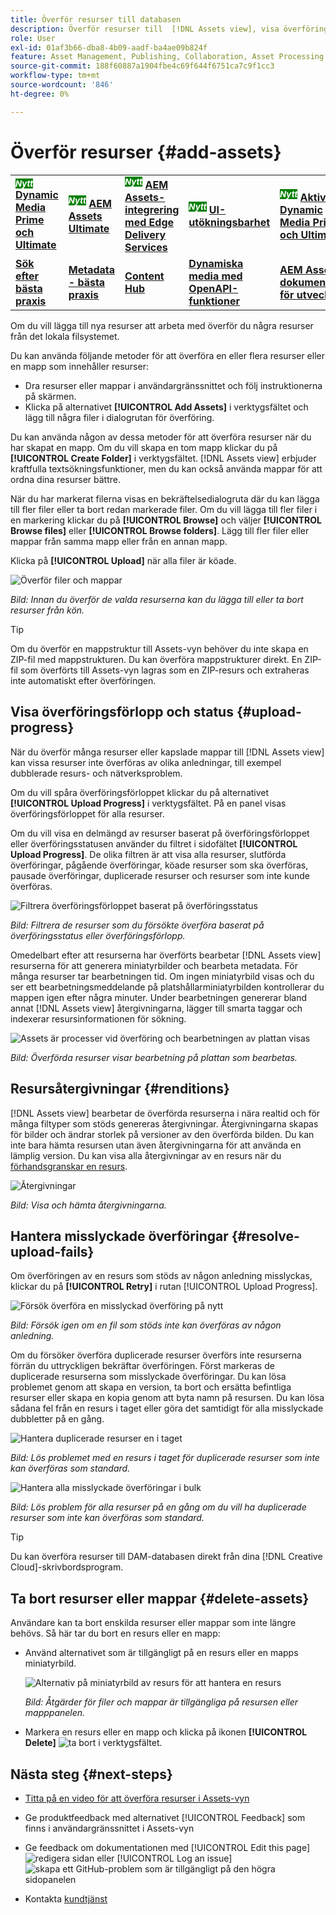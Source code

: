 ```yaml
---
title: Överför resurser till databasen
description: Överför resurser till  [!DNL Assets view], visa överföringsstatus och åtgärda överföringsproblem.
role: User
exl-id: 01af3b66-dba8-4b09-aadf-ba4ae09b824f
feature: Asset Management, Publishing, Collaboration, Asset Processing
source-git-commit: 188f60887a1904fbe4c69f644f6751ca7c9f1cc3
workflow-type: tm+mt
source-wordcount: '846'
ht-degree: 0%

---
```


# Överför resurser {#add-assets}

<table>
    <tr>
        <td>
            <sup style= "background-color:#008000; color:#FFFFFF; font-weight:bold"><i>Nytt</i></sup> <a href="/help/assets/dynamic-media/dm-prime-ultimate.md"><b>Dynamic Media Prime och Ultimate</b></a>
        </td>
        <td>
            <sup style= "background-color:#008000; color:#FFFFFF; font-weight:bold"><i>Nytt</i></sup> <a href="/help/assets/assets-ultimate-overview.md"><b>AEM Assets Ultimate</b></a>
        </td>
        <td>
            <sup style= "background-color:#008000; color:#FFFFFF; font-weight:bold"><i>Nytt</i></sup> <a href="/help/assets/integrate-aem-assets-edge-delivery-services.md"><b>AEM Assets-integrering med Edge Delivery Services</b></a>
        </td>
        <td>
            <sup style= "background-color:#008000; color:#FFFFFF; font-weight:bold"><i>Nytt</i></sup> <a href="/help/assets/aem-assets-view-ui-extensibility.md"><b>UI-utökningsbarhet</b></a>
        </td>
          <td>
            <sup style= "background-color:#008000; color:#FFFFFF; font-weight:bold"><i>Nytt</i></sup> <a href="/help/assets/dynamic-media/enable-dynamic-media-prime-and-ultimate.md"><b>Aktivera Dynamic Media Prime och Ultimate</b></a>
        </td>
    </tr>
    <tr>
        <td>
            <a href="/help/assets/search-best-practices.md"><b>Sök efter bästa praxis</b></a>
        </td>
        <td>
            <a href="/help/assets/metadata-best-practices.md"><b>Metadata - bästa praxis</b></a>
        </td>
        <td>
            <a href="/help/assets/product-overview.md"><b>Content Hub</b></a>
        </td>
        <td>
            <a href="/help/assets/dynamic-media-open-apis-overview.md"><b>Dynamiska media med OpenAPI-funktioner</b></a>
        </td>
        <td>
            <a href="https://developer.adobe.com/experience-cloud/experience-manager-apis/"><b>AEM Assets-dokumentation för utvecklare</b></a>
        </td>
    </tr>
</table>

Om du vill lägga till nya resurser att arbeta med överför du några resurser från det lokala filsystemet. <!-- TBD: Many of the [common file formats are supported](/help/assets/supported-file-formats-assets-view.md). -->

Du kan använda följande metoder för att överföra en eller flera resurser eller en mapp som innehåller resurser:

* Dra resurser eller mappar i användargränssnittet och följ instruktionerna på skärmen.
* Klicka på alternativet **[!UICONTROL Add Assets]** i verktygsfältet och lägg till några filer i dialogrutan för överföring.

<!-- TBD: Update this GIF
![Asset and nested folder upload demo](assets/do-not-localize/upload-assets.gif) -->

Du kan använda någon av dessa metoder för att överföra resurser när du har skapat en mapp. Om du vill skapa en tom mapp klickar du på **[!UICONTROL Create Folder]** i verktygsfältet. [!DNL Assets view] erbjuder kraftfulla textsökningsfunktioner, men du kan också använda mappar för att ordna dina resurser bättre.

När du har markerat filerna visas en bekräftelsedialogruta där du kan lägga till fler filer eller ta bort redan markerade filer. Om du vill lägga till fler filer i en markering klickar du på **[!UICONTROL Browse]** och väljer **[!UICONTROL Browse files]** eller **[!UICONTROL Browse folders]**. Lägg till fler filer eller mappar från samma mapp eller från en annan mapp.

Klicka på **[!UICONTROL Upload]** när alla filer är köade.

![Överför filer och mappar](assets/upload-browse-files-folders.png)

*Bild: Innan du överför de valda resurserna kan du lägga till eller ta bort resurser från kön.*

>[!TIP]
>
>Om du överför en mappstruktur till Assets-vyn behöver du inte skapa en ZIP-fil med mappstrukturen. Du kan överföra mappstrukturer direkt. En ZIP-fil som överförts till Assets-vyn lagras som en ZIP-resurs och extraheras inte automatiskt efter överföringen.

## Visa överföringsförlopp och status {#upload-progress}

När du överför många resurser eller kapslade mappar till [!DNL Assets view] kan vissa resurser inte överföras av olika anledningar, till exempel dubblerade resurs- och nätverksproblem.

Om du vill spåra överföringsförloppet klickar du på alternativet **[!UICONTROL Upload Progress]** i verktygsfältet. På en panel visas överföringsförloppet för alla resurser.

Om du vill visa en delmängd av resurser baserat på överföringsförloppet eller överföringsstatusen använder du filtret i sidofältet **[!UICONTROL Upload Progress]**. De olika filtren är att visa alla resurser, slutförda överföringar, pågående överföringar, köade resurser som ska överföras, pausade överföringar, duplicerade resurser och resurser som inte kunde överföras.

![Filtrera överföringsförloppet baserat på överföringsstatus](assets/filter-upload-progress.png)

*Bild: Filtrera de resurser som du försökte överföra baserat på överföringsstatus eller överföringsförlopp.*

Omedelbart efter att resurserna har överförts bearbetar [!DNL Assets view] resurserna för att generera miniatyrbilder och bearbeta metadata. För många resurser tar bearbetningen tid. Om ingen miniatyrbild visas och du ser ett bearbetningsmeddelande på platshållarminiatyrbilden kontrollerar du mappen igen efter några minuter. Under bearbetningen genererar bland annat [!DNL Assets view] återgivningarna, lägger till smarta taggar och indexerar resursinformationen för sökning.

![Assets är processer vid överföring och bearbetningen av plattan visas](assets/upload-processing.png)

*Bild: Överförda resurser visar bearbetning på plattan som bearbetas.*

## Resursåtergivningar {#renditions}

[!DNL Assets view] bearbetar de överförda resurserna i nära realtid och för många filtyper som stöds genereras återgivningar. Återgivningarna skapas för bilder och ändrar storlek på versioner av den överförda bilden. Du kan inte bara hämta resursen utan även återgivningarna för att använda en lämplig version. Du kan visa alla återgivningar av en resurs när du [förhandsgranskar en resurs](/help/assets/navigate-assets-view.md#preview-assets).

![Återgivningar](assets/renditions-view-download.png)

*Bild: Visa och hämta återgivningarna.*

## Hantera misslyckade överföringar {#resolve-upload-fails}

Om överföringen av en resurs som stöds av någon anledning misslyckas, klickar du på **[!UICONTROL Retry]** i rutan [!UICONTROL Upload Progress].

![Försök överföra en misslyckad överföring på nytt](assets/upload-retry.png)

*Bild: Försök igen om en fil som stöds inte kan överföras av någon anledning.*

Om du försöker överföra duplicerade resurser överförs inte resurserna förrän du uttryckligen bekräftar överföringen. Först markeras de duplicerade resurserna som misslyckade överföringar. Du kan lösa problemet genom att skapa en version, ta bort och ersätta befintliga resurser eller skapa en kopia genom att byta namn på resursen. Du kan lösa sådana fel från en resurs i taget eller göra det samtidigt för alla misslyckade dubbletter på en gång.

![Hantera duplicerade resurser en i taget](assets/uploads-manage-duplicates.png)

*Bild: Lös problemet med en resurs i taget för duplicerade resurser som inte kan överföras som standard.*

![Hantera alla misslyckade överföringar i bulk](assets/upload-progress-manage-failed-uploads.png)

*Bild: Lös problem för alla resurser på en gång om du vill ha duplicerade resurser som inte kan överföras som standard.*

>[!TIP]
>
>Du kan överföra resurser till DAM-databasen direkt från dina [!DNL Creative Cloud]-skrivbordsprogram.
<!--TBD
See how [[!DNL Assets view] integrates with [!DNL Adobe Asset Link]](/help/assets/integration-assets-view.md).
-->

## Ta bort resurser eller mappar {#delete-assets}

Användare kan ta bort enskilda resurser eller mappar som inte längre behövs. Så här tar du bort en resurs eller en mapp:

* Använd alternativet som är tillgängligt på en resurs eller en mapps miniatyrbild.

  ![Alternativ på miniatyrbild av resurs för att hantera en resurs](assets/options-on-thumbnail.png)

  *Bild: Åtgärder för filer och mappar är tillgängliga på resursen eller mapppanelen.*

* Markera en resurs eller en mapp och klicka på ikonen **[!UICONTROL Delete]** ![ta bort](assets/do-not-localize/delete-icon.png) i verktygsfältet.

## Nästa steg {#next-steps}

* [Titta på en video för att överföra resurser i Assets-vyn](https://experienceleague.adobe.com/docs/experience-manager-learn/assets-essentials/basics/creating.html)

* Ge produktfeedback med alternativet [!UICONTROL Feedback] som finns i användargränssnittet i Assets-vyn

* Ge feedback om dokumentationen med [!UICONTROL Edit this page] ![redigera sidan](assets/do-not-localize/edit-page.png) eller [!UICONTROL Log an issue] ![skapa ett GitHub-problem](assets/do-not-localize/github-issue.png) som är tillgängligt på den högra sidopanelen

* Kontakta [kundtjänst](https://experienceleague.adobe.com/?support-solution=General#support)

